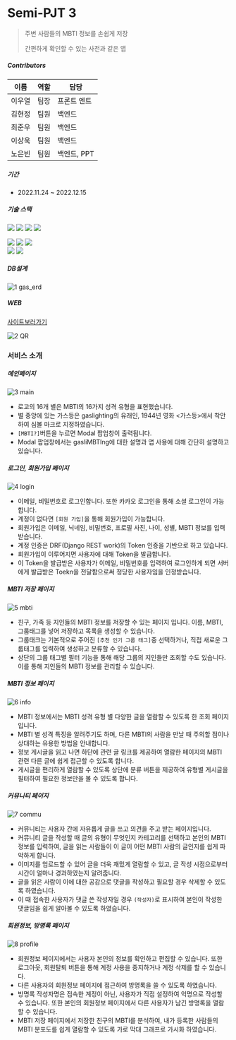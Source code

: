 # Semi-PJT 3

> 주변 사람들의 MBTI 정보를 손쉽게 저장
>
> 간편하게 확인할 수 있는 사전과 같은 앱



##### Contributors

| 이름   | 역할 | 담당        |
| ------ | ---- | ----------- |
| 이우열 | 팀장 | 프론트 엔트 |
| 김현정 | 팀원 | 백엔드      |
| 최준우 | 팀원 | 백엔드      |
| 이상욱 | 팀원 | 백엔드      |
| 노은빈 | 팀원 | 백엔드, PPT |



##### 기간

- 2022.11.24 ~ 2022.12.15



##### 기술 스택

  <img src="https://img.shields.io/badge/python-3776AB?style=for-the-badge&logo=python&logoColor=white"> <img src="https://img.shields.io/badge/html5-E34F26?style=for-the-badge&logo=html5&logoColor=white"> <img src="https://img.shields.io/badge/css-1572B6?style=for-the-badge&logo=css3&logoColor=white"> <img src="https://img.shields.io/badge/javascript-F7DF1E?style=for-the-badge&logo=javascript&logoColor=black"> 
  
  <img src="https://img.shields.io/badge/vue.js-4FC08D?style=for-the-badge&logo=vue.js&logoColor=white"> <img src="https://img.shields.io/badge/django-092E20?style=for-the-badge&logo=django&logoColor=white"> <img src="https://img.shields.io/badge/bootstrap-7952B3?style=for-the-badge&logo=bootstrap&logoColor=white">  
  <img src="https://img.shields.io/badge/github-181717?style=for-the-badge&logo=github&logoColor=white"> <img src="https://img.shields.io/badge/git-F05032?style=for-the-badge&logo=git&logoColor=white">



##### DB설계
![1  gas_erd](https://user-images.githubusercontent.com/108647524/215270685-258f8807-16b4-40a6-9f5c-b1d920538b96.png)


##### WEB

[사이트보러가기](https://www.gasliMBTIng.xyz)

![2  QR](https://user-images.githubusercontent.com/108647524/215270686-87b24f40-b6b0-4eec-a136-900b1ecccf52.png)

### 서비스 소개

##### 메인페이지

![3  main](https://user-images.githubusercontent.com/108647524/215270687-d997d573-3792-4259-b096-c3fb001c65dd.png)


- 로고의 16개 별은 MBTI의 16가지 성격 유형을 표현했습니다.
- 별 중앙에 있는 가스등은 gaslighting의 유래인, 1944년 영화 <가스등>에서 착안하여 심볼 마크로 지정하였습니다.
- `[MBTI?]`버튼을 누르면 Modal 팝업창이 출력됩니다.
- Modal 팝업창에서는 gasliMBTIng에 대한 설명과 앱 사용에 대해 간단히 설명하고 있습니다.



##### 로그인, 회원가입 페이지

![4  login](https://user-images.githubusercontent.com/108647524/215270688-04154593-46af-4db1-a07b-7bc19512391a.png)


- 이메일, 비밀번호로 로그인합니다. 또한 카카오 로그인을 통해 소셜 로그인이 가능합니다.
- 계정이 없다면 `[회원 가입]`을 통해 회원가입이 가능합니다.
- 회원가입은 이메일, 닉네임, 비밀번호, 프로필 사진, 나이, 성별, MBTI 정보를 입력받습니다.
- 계정 인증은 DRF(Django REST work)의 Token 인증을 기반으로 하고 있습니다.
- 회원가입이 이루어지면 사용자에 대해 Token을 발급합니다.
- 이 Token을 발급받은 사용자가 이메일, 비밀번호를 입력하여 로그인하게 되면 서버에게 발급받은 Toekn을 전달함으로써 정당한 사용자임을 인정받습니다.



##### MBTI 저장 페이지

![5  mbti](https://user-images.githubusercontent.com/108647524/215270689-60b562b3-736c-48d3-9f5d-e8afdb12bac7.png)


- 친구, 가족 등 지인들의 MBTI 정보를 저장할 수 있는 페이지 입니다. 이름, MBTI, 그룹태그를 넣어 저장하고 목록을 생성할 수 있습니다.
- 그룹태크는 기본적으로 주어진 `[추천 인기 그룹 태그]`중 선택하거나, 직접 새로운 그룹태그를 입력하여 생성하고 분류할 수 있습니다.
- 상단의 그룹 태그별 필터 기능을 통해 해당 그룹의 지인들만 조회할 수도 있습니다. 이를 통해 지인들의 MBTI 정보를 관리할 수 있습니다.



##### MBTI 정보 페이지

![6  info](https://user-images.githubusercontent.com/108647524/215270690-13e6f1be-3bdb-4e01-8ada-dc55ae0bc976.png)

- MBTI 정보에서는 MBTI 성격 유형 별 다양한 글을 열람할 수 있도록 한 조회 페이지 입니다.
- MBTI 별 성격 특징을 알려주기도 하며, 다른 MBTI의 사람을 만날 때 주의할 점이나 상대하는 유용한 방법을 안내합니다.
- 정보 게시글을 읽고 나면 하단에 관련 글 링크를 제공하여 열람한 페이지의 MBTI 관련 다른 글에 쉽게 접근할 수 있도록 합니다.
- 게시글을 편리하게 열람할 수 있도록 상단에 분류 버튼을 제공하여 유형별 게시글을 필터하여 필요한 정보만을 볼 수 있도록 합니다.



##### 커뮤니티 페이지

![7  commu](https://user-images.githubusercontent.com/108647524/215270691-a70cf37b-493a-4d44-8f12-6189c51f47e1.png)

- 커뮤니티는 사용자 간에 자유롭게 글을 쓰고 의견을 주고 받는 페이지입니다.
- 커뮤니티 글을 작성할 때 글의 유형이 무엇인지 카테고리를 선택하고 본인의 MBTI 정보를 입력하여, 글을 읽는 사람들이 이 글이 어떤 MBTI 사람의 글인지를 쉽게 파악하게 합니다.
- 이미지를 업로드할 수 있어 글을 더욱 재밌게 열람할 수 있고, 글 작성 시점으로부터 시간이 얼마나 경과하였는지 알려줍니다.
- 글을 읽은 사람이 이에 대한 공감으로 댓글을 작성하고 필요할 경우 삭제할 수 있도록 하였습니다.
- 이 때 접속한 사용자가 댓글 쓴 작성자일 경우 `(작성자)`로 표시하여 본인이 작성한 댓글임을 쉽게 알아볼 수 있도록 하였습니다.



##### 회원정보, 방명록 페이지

![8  profile](https://user-images.githubusercontent.com/108647524/215270694-06902fec-f8da-44a4-87d1-bd5f9d697b0d.png)

- 회원정보 페이지에서는 사용자 본인의 정보를 확인하고 편집할 수 있습니다. 또한 로그아웃, 회원탈퇴 버튼을 통해 계정 사용을 중지하거나 계정 삭제를 할 수 있습니다.
- 다른 사용자의 회원정보 페이지에 접근하여 방명록을 쓸 수 있도록 하였습니다.
- 방명록 작성자명은 접속한 계정이 아닌, 사용자가 직접 설정하여 익명으로 작성할 수 있습니다. 또한 본인의 회원정보 페이지에서 다른 사용자가 남긴 방명록을 열람할 수 있습니다.
- MBTI 저장 페이지에서 저장한 친구의 MBTI를 분석하여, 내가 등록한 사람들의 MBTI 분포도를 쉽게 열람할 수 있도록 가로 막대 그래프로 가시화 하였습니다.
